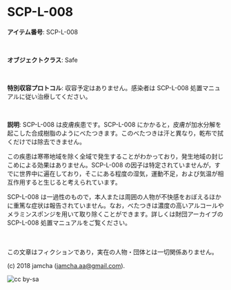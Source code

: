 

# SCP-L-008

**アイテム番号**: SCP-L-008  

<br>  

**オブジェクトクラス**: Safe  

<br>  

**特別収容プロトコル**: 収容予定はありません。感染者は SCP-L-008 処置マニュアルに従い治療してください。  

<br>  

**説明**: SCP-L-008 は皮膚疾患です。SCP-L-008 にかかると，皮膚が加水分解を起こした合成樹脂のようにべたつきます。このべたつきは汗と異なり，乾布で拭くだけでは除去できません。  

この疾患は寒帯地域を除く全域で発生することがわかっており，発生地域の封じこめによる効果はありません。SCP-L-008 の因子は特定されていませんが，すでに世界中に遍在しており，そこにある程度の湿気，運動不足，および気温が相互作用すると生じると考えられています。  

SCP-L-008 は一過性のもので，本人または周囲の人物が不快感をおぼえるほかに重篤な症状は報告されていません。なお，べたつきは濃度の高いアルコールやメラミンスポンジを用いて取り除くことができます。詳しくは財団アーカイブの SCP-L-008 処置マニュアルをご覧ください。  

<br>  
<br>  
この文章はフィクションであり，実在の人物・団体とは一切関係ありません。  

(c) 2018 jamcha (jamcha.aa@gmail.com).  

![cc by-sa](https://i.creativecommons.org/l/by-sa/4.0/88x31.png)  

